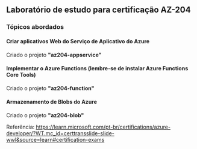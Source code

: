 
## Laboratório de estudo para certificação AZ-204
### Tópicos abordados

#### Criar aplicativos Web do Serviço de Aplicativo do Azure
Criado o projeto <strong>"az204-appservice"</strong>

#### Implementar o Azure Functions (lembre-se de instalar Azure Functions Core Tools)
Criado o projeto <strong>"az204-function"</strong>

#### Armazenamento de Blobs do Azure
Criado o projeto <strong>"az204-blob"</strong>

Referência: https://learn.microsoft.com/pt-br/certifications/azure-developer/?WT.mc_id=certtransslide-slide-wwl&source=learn#certification-exams
